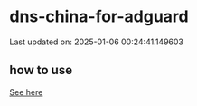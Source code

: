 # dns-china-for-adguard

Last updated on: 2025-01-06 00:24:41.149603

## how to use

[See here](https://github.com/AdguardTeam/AdGuardHome/wiki/Configuration#upstreams-from-file)